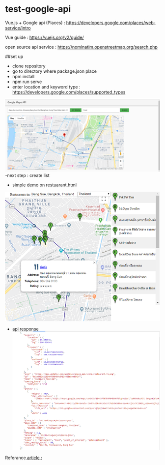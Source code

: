 # test-google-api
Vue.js + Google api (Places) : https://developers.google.com/places/web-service/intro

Vue guide : https://vuejs.org/v2/guide/

open source api service : https://nominatim.openstreetmap.org/search.php

##set up
 - clone repository
 - go to directory where package.json place
 - npm install
 - npm run serve
 - enter location and keyword type : https://developers.google.com/places/supported_types
 
 ![](https://github.com/fairkmitl/test-google-api/blob/master/Screenshot/Screenshot%20(28).png)
-next step : create list


- simple demo on restuarant.html

![](https://github.com/fairkmitl/test-google-api/blob/master/Screenshot/Screenshot%20(27).png)


- api response
![](https://github.com/fairkmitl/test-google-api/blob/master/Screenshot/Capture.PNG)


Referance[ article : ](https://medium.com/js-dojo/how-to-map-cities-with-vue-geojson-and-google-box-set-7d9afd486070)
